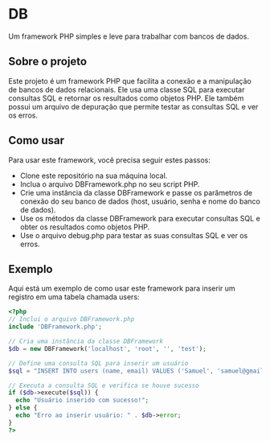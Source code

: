 # DB
Um framework PHP simples e leve para trabalhar com bancos de dados.

## Sobre o projeto
Este projeto é um framework PHP que facilita a conexão e a manipulação de bancos de dados relacionais. Ele usa uma classe SQL para executar consultas SQL e retornar os resultados como objetos PHP. Ele também possui um arquivo de depuração que permite testar as consultas SQL e ver os erros.

## Como usar
Para usar este framework, você precisa seguir estes passos:

- Clone este repositório na sua máquina local.
- Inclua o arquivo DBFramework.php no seu script PHP.
- Crie uma instância da classe DBFramework e passe os parâmetros de conexão do seu banco de dados (host, usuário, senha e nome do banco de dados).
- Use os métodos da classe DBFramework para executar consultas SQL e obter os resultados como objetos PHP.
- Use o arquivo debug.php para testar as suas consultas SQL e ver os erros.

## Exemplo
Aqui está um exemplo de como usar este framework para inserir um registro em uma tabela chamada users:

```php
<?php
// Inclui o arquivo DBFramework.php
include 'DBFramework.php';

// Cria uma instância da classe DBFramework
$db = new DBFramework('localhost', 'root', '', 'test');

// Define uma consulta SQL para inserir um usuário
$sql = "INSERT INTO users (name, email) VALUES ('Samuel', 'samuel@gmail.com')";

// Executa a consulta SQL e verifica se houve sucesso
if ($db->execute($sql)) {
  echo "Usuário inserido com sucesso!";
} else {
  echo "Erro ao inserir usuário: " . $db->error;
}
?>
```
